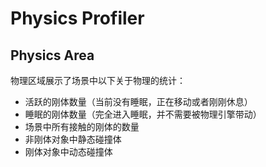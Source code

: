 # Physics Profiler

## Physics Area
物理区域展示了场景中以下关于物理的统计：
* 活跃的刚体数量（当前没有睡眠，正在移动或者刚刚休息）
* 睡眠的刚体数量（完全进入睡眠，并不需要被物理引擎带动）
* 场景中所有接触的刚体的数量
* 非刚体对象中静态碰撞体
* 刚体对象中动态碰撞体
